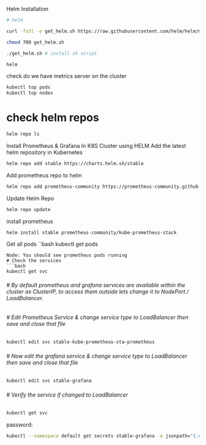Helm Installation
```bash
# helm
```
```bash
curl -fsSl -o get_helm.sh https://raw.githubusercontent.com/helm/helm/master/scripts/get-helm-3
```
```bash
chmod 700 get_helm.sh
```
```bash
./get_helm.sh # install sh script
```
```bash
helm
```
check do we have metrics server on the cluster
```bash
kubectl top pods
kubectl top nodes
```
# check helm repos
```bash
helm repo ls
```

Install Prometheus & Grafana In K8S Cluster using HELM
Add the latest helm repository in Kubernetes
```bash
helm repo add stable https://charts.helm.sh/stable
```
Add prometheus repo to helm
```bash
helm repo add prometheus-community https://prometheus-community.github.io/helm-charts
```
Update Helm Repo
```bash
helm repo update
```
install prometheus
```bash
helm install stable prometheus-community/kube-prometheus-stack
```
Get all pods
``bash
kubectl get pods
```
Node: You should see prometheus pods running
# Check the services
```bash
kubectl get svc
```
<h6># By default prometheus and grafana services are available within the cluster as ClusterIP, to access them outside lets change it to NodePort / LoadBalancer.</h6>

<h6># Edit Prometheus Service & change service type to LoadBalancer then save and close that file</h6>

```bash
kubectl edit svc stable-kube-prometheus-sta-prometheus
```

<h6># Now edit the grafana service & change service type to LoadBalancer then save and close that file</h6>

```bash
kubectl edit svc stable-grafana
```
<h6># Verify the service if changed to LoadBalancer</h6>

```bash
kubectl get svc
```
password:
```bash
kubectl --namespace default get secrets stable-grafana -o jsonpath="{.data.admin-password}" | base64 -d ; echo
```
